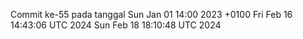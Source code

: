 Commit ke-55 pada tanggal Sun Jan 01 14:00 2023 +0100
Fri Feb 16 14:43:06 UTC 2024
Sun Feb 18 18:10:48 UTC 2024
